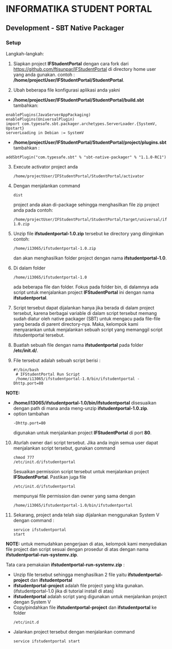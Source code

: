 # INFORMATIKA STUDENT PORTAL

## Development - SBT Native Packager

### Setup

Langkah-langkah:

1. Siapkan project **IFStudentPortal** dengan cara fork dari https://github.com/ftisunpar/IFStudentPortal di directory home user yang anda gunakan. contoh : **/home/projectUser/IFStudentPortal/StudentPortal**.

2. Ubah beberapa file konfigurasi aplikasi anda yakni
  * **/home/projectUser/IFStudentPortal/StudentPortal/build.sbt** tambahkan:
<pre><code>enablePlugins(JavaServerAppPackaging)
enablePlugins(UniversalPlugin)
import com.typesafe.sbt.packager.archetypes.ServerLoader.{SystemV, Upstart}
serverLoading in Debian := SystemV</code></pre>
  * **/home/projectUser/IFStudentPortal/StudentPortal/project/plugins.sbt** tambahkan :
<pre><code>addSbtPlugin("com.typesafe.sbt" % "sbt-native-packager" % "1.1.0-RC1")</code></pre>
3. Execute activator project anda <pre><code>/home/projectUser/IFStudentPortal/StudentPortal/activator</code></pre>

4. Dengan menjalankan command <pre><code>dist</code></pre>project anda akan di-package sehingga menghasilkan file zip project anda pada contoh: <pre><code>/home/projectUser/IFStudentPortal/StudentPortal/target/universal/ifstudentportal-1.0.zip</code></pre>

5. Unzip file **ifstudentportal-1.0.zip** tersebut ke directory yang diinginkan contoh: <pre><code>/home/i13065/ifstudentportal-1.0.zip</code></pre>dan akan menghasilkan folder project dengan nama **ifstudentportal-1.0**.

6. Di dalam folder <pre><code>/home/i13065/ifstudentportal-1.0</code></pre> ada beberapa file dan folder. Fokus pada folder bin, di dalamnya ada script untuk menjalankan project **IFStudentPortal** ini dengan nama **ifstudentportal**.

7. Script tersebut dapat dijalankan hanya jika berada di dalam project tersebut, karena berbagai variable di dalam script tersebut memang sudah diatur oleh native packager (SBT) untuk mengacu pada file-file yang berada di parent directory-nya. Maka, kelompok kami menyarankan untuk menjalankan sebuah script yang memanggil script ifstudentportal tersebut.

8. Buatlah sebuah file dengan nama **ifstudentportal** pada folder **/etc/init.d/**.

9. File tersebut adalah sebuah script berisi :
	<pre><code>#!/bin/bash
	# IFStudentPortal Run Script
	/home/i13065/ifstudentportal-1.0/bin/ifstudentportal -Dhttp.port=80</code></pre>

**NOTE:**
* **/home/i13065/ifstudentportal-1.0/bin/ifstudentportal** disesuaikan dengan path di mana anda meng-unzip **ifstudentportal-1.0.zip**.
* option tambahan <pre><code>-Dhttp.port=80</code></pre> digunakan untuk menjalankan project **IFStudentPortal** di port **80**.

10. Aturlah owner dari script tersebut. Jika anda ingin semua user dapat menjalankan script tersebut, gunakan command <pre><code>chmod 777 /etc/init.d/ifstudentportal</code></pre>Sesuaikan permission script tersebut untuk menjalankan project **IFStudentPortal**. Pastikan juga file <pre><code>/etc/init.d/ifstudentportal</code></pre> mempunyai file permission dan owner yang sama dengan <pre><code>/home/i13065/ifstudentportal-1.0/bin/ifstudentportal</code></pre>

11. Sekarang, project anda telah siap dijalankan menggunakan System V dengan command : <pre><code>service ifstudentportal start</code></pre>



**NOTE:** untuk memudahkan pengerjaan di atas, kelompok kami menyediakan file project dan script sesuai dengan prosedur di atas dengan nama **ifstudentportal-run-systemv.zip**.

Tata cara pemakaian **ifstudentportal-run-systemv.zip** :
* Unzip file tersebut sehingga menghasilkan 2 file yaitu
**ifstudentportal-project** dan **ifstudentportal**
* **ifstudentportal-project** adalah file project yang kita gunakan. (ifstudentportal-1.0 jika di tutorial install di atas)
* **ifstudentportal** adalah script yang digunakan untuk menjalankan project dengan System V
* Copy/pindahkan file **ifstudentportal-project** dan **ifstudentportal** ke folder <pre><code>/etc/init.d</code></pre>
* Jalankan project tersebut dengan menjalankan command <pre><code>service ifstudentportal start</code></pre>
